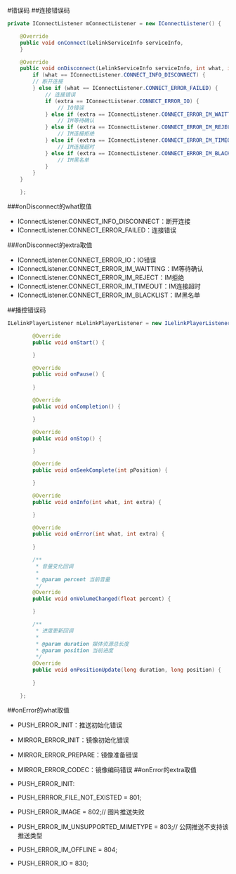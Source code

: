 #错误码
##连接错误码
```java
private IConnectListener mConnectListener = new IConnectListener() {

    @Override
    public void onConnect(LelinkServiceInfo serviceInfo, 
    }

    @Override
    public void onDisconnect(LelinkServiceInfo serviceInfo, int what, int extra) {
        if (what == IConnectListener.CONNECT_INFO_DISCONNECT) {
        // 断开连接
        } else if (what == IConnectListener.CONNECT_ERROR_FAILED) {
            // 连接错误
            if (extra == IConnectListener.CONNECT_ERROR_IO) {
                // IO错误
            } else if (extra == IConnectListener.CONNECT_ERROR_IM_WAITTING) {
                // IM等待确认
            } else if (extra == IConnectListener.CONNECT_ERROR_IM_REJECT) {
                // IM连接拒绝
            } else if (extra == IConnectListener.CONNECT_ERROR_IM_TIMEOUT) {
                // IM连接超时
            } else if (extra == IConnectListener.CONNECT_ERROR_IM_BLACKLIST) {
                // IM黑名单
            }
        }
    }

    };
```
###onDisconnect的what取值
- IConnectListener.CONNECT_INFO_DISCONNECT：断开连接
- IConnectListener.CONNECT_ERROR_FAILED：连接错误

###onDisconnect的extra取值
- IConnectListener.CONNECT_ERROR_IO：IO错误
- IConnectListener.CONNECT_ERROR_IM_WAITTING：IM等待确认
- IConnectListener.CONNECT_ERROR_IM_REJECT：IM拒绝
- IConnectListener.CONNECT_ERROR_IM_TIMEOUT：IM连接超时
- IConnectListener.CONNECT_ERROR_IM_BLACKLIST：IM黑名单

##播控错误码
```java
ILelinkPlayerListener mLelinkPlayerListener = new ILelinkPlayerListener() {

        @Override
        public void onStart() {

        }

        @Override
        public void onPause() {
   
        }

        @Override
        public void onCompletion() {

        }

        @Override
        public void onStop() {

        }

        @Override
        public void onSeekComplete(int pPosition) {

        }

        @Override
        public void onInfo(int what, int extra) {

        }

        @Override
        public void onError(int what, int extra) {
            
        }

        /**
         * 音量变化回调
         *
         * @param percent 当前音量
         */
        @Override
        public void onVolumeChanged(float percent) {

        }

        /**
         * 进度更新回调
         *
         * @param duration 媒体资源总长度
         * @param position 当前进度
         */
        @Override
        public void onPositionUpdate(long duration, long position) {
        
        }

    };
```
##onError的what取值
- PUSH_ERROR_INIT：推送初始化错误
- MIRROR_ERROR_INIT：镜像初始化错误
- MIRROR_ERROR_PREPARE：镜像准备错误
- MIRROR_ERROR_CODEC：镜像编码错误
##onError的extra取值

- PUSH_ERROR_INIT:
- PUSH_ERRROR_FILE_NOT_EXISTED = 801;
- PUSH_ERROR_IMAGE = 802;// 图片推送失败
- PUSH_ERROR_IM_UNSUPPORTED_MIMETYPE = 803;// 公网推送不支持该推送类型
- PUSH_ERROR_IM_OFFLINE = 804;
- PUSH_ERROR_IO = 830;